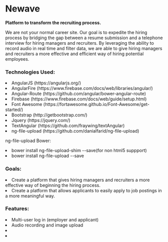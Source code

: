 # Newave
<p><strong>Platform to transform the recruiting process.</strong></p>

<p>We are not your normal career site. Our goal is to expedite the hiring process by bridging the gap between a resume submission and a telephone interview for hiring managers and recruiters. By leveraging the ability to record audio in real time and filter data, we are able to give hiring managers and recruiters a more effective and efficient way of hiring potential employees.</p>


<h3>Technologies Used:</h3>
<li>AngularJS (https://angularjs.org/) </li>
<li>AngularFire (https://www.firebase.com/docs/web/libraries/angular/)</li>
<li>Angular-Route (https://github.com/angular/bower-angular-route)</li>
<li>Firebase (https://www.firebase.com/docs/web/guide/setup.html)</li>
<li>Font Awesome (https://fortawesome.github.io/Font-Awesome/get-started/)</li>
<li>Bootstrap (http://getbootstrap.com/)</li>
<li>Jquery (https://jquery.com/)</li>
<li>TextAngular (https://github.com/fraywing/textAngular)</li>
<li>ng-file-upload (https://github.com/danialfarid/ng-file-upload)</li>

<p>ng-file-upload Bower:</p>
<li>bower install ng-file-upload-shim --save(for non html5 suppport)</li>
<li>bower install ng-file-upload --save</li>

<h3>Goals: </h3>

<li>Create a platform that gives hiring managers and recruiters a more effective way of beginning the hiring process.</li>

<li>Create a platform that allows applicants to easily apply to job postings in a more meaningful way.</li>


<h3>Features: </h3>
<li>Multi-user log in (employer and applicant)</li>
<li>Audio recording and image upload</li>
<li></li>
<li></li>
